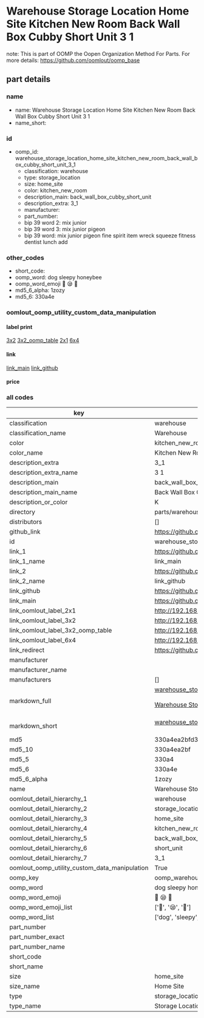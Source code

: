 # Warehouse Storage Location Home Site Kitchen New Room Back Wall Box Cubby Short Unit 3 1  

note: This is part of OOMP the Oopen Organization Method For Parts. For more details: https://github.com/oomlout/oomp_base

##  part details
  







### name
* name: Warehouse Storage Location Home Site Kitchen New Room Back Wall Box Cubby Short Unit 3 1
* name_short: 
### id
* oomp_id: warehouse_storage_location_home_site_kitchen_new_room_back_wall_box_cubby_short_unit_3_1
  * classification: warehouse
  * type: storage_location
  * size: home_site
  * color: kitchen_new_room
  * description_main: back_wall_box_cubby_short_unit
  * description_extra: 3_1
  * manufacturer: 
  * part_number: 
  * bip 39 word 2: mix junior
  * bip 39 word 3: mix junior pigeon
  * bip 39 word: mix junior pigeon fine spirit item wreck squeeze fitness dentist lunch add

### other_codes
* short_code: 
* oomp_word: dog sleepy honeybee
* oomp_word_emoji :dog: :sleepy: :honeybee:
* md5_6_alpha: 1zozy
* md5_6: 330a4e






### oomlout_oomp_utility_custom_data_manipulation
#### label print
[3x2](http://192.168.1.245:1112/?label=oomp%201zozy)
[3x2_oomp_table](http://192.168.1.108:1112/?label=oomp%201zozy)
[2x1](http://192.168.1.242:1112/?label=oomp%201zozy)
[6x4](http://192.168.1.55:1112/?label=oomp%201zozy)    

#### link

[link_main](https://github.com/oomlout/oomlout_oomp_version_1_messy/tree/main/parts/warehouse_storage_location_home_site_kitchen_new_room_back_wall_box_cubby_short_unit_3_1) [link_github](https://github.com/oomlout/oomlout_oomp_version_1_messy/tree/main/parts/warehouse_storage_location_home_site_kitchen_new_room_back_wall_box_cubby_short_unit_3_1)                             

#### price







### all codes 
| key | value |  
| --- | --- |  
| classification | warehouse |  
| classification_name | Warehouse |  
| color | kitchen_new_room |  
| color_name | Kitchen New Room |  
| description_extra | 3_1 |  
| description_extra_name | 3 1 |  
| description_main | back_wall_box_cubby_short_unit |  
| description_main_name | Back Wall Box Cubby Short Unit |  
| description_or_color | K  |  
| directory | parts/warehouse_storage_location_home_site_kitchen_new_room_back_wall_box_cubby_short_unit_3_1 |  
| distributors | [] |  
| github_link | https://github.com/oomlout/oomlout_oomp_part_src/tree/main/parts/warehouse_storage_location_home_site_kitchen_new_room_back_wall_box_cubby_short_unit_3_1 |  
| id | warehouse_storage_location_home_site_kitchen_new_room_back_wall_box_cubby_short_unit_3_1 |  
| link_1 | https://github.com/oomlout/oomlout_oomp_version_1_messy/tree/main/parts/warehouse_storage_location_home_site_kitchen_new_room_back_wall_box_cubby_short_unit_3_1 |  
| link_1_name | link_main |  
| link_2 | https://github.com/oomlout/oomlout_oomp_version_1_messy/tree/main/parts/warehouse_storage_location_home_site_kitchen_new_room_back_wall_box_cubby_short_unit_3_1 |  
| link_2_name | link_github |  
| link_github | https://github.com/oomlout/oomlout_oomp_version_1_messy/tree/main/parts/warehouse_storage_location_home_site_kitchen_new_room_back_wall_box_cubby_short_unit_3_1 |  
| link_main | https://github.com/oomlout/oomlout_oomp_version_1_messy/tree/main/parts/warehouse_storage_location_home_site_kitchen_new_room_back_wall_box_cubby_short_unit_3_1 |  
| link_oomlout_label_2x1 | http://192.168.1.242:1112/?label=oomp%201zozy |  
| link_oomlout_label_3x2 | http://192.168.1.245:1112/?label=oomp%201zozy |  
| link_oomlout_label_3x2_oomp_table | http://192.168.1.108:1112/?label=oomp%201zozy |  
| link_oomlout_label_6x4 | http://192.168.1.55:1112/?label=oomp%201zozy |  
| link_redirect | https://github.com/oomlout/oomlout_oomp_version_1_messy/tree/main/parts/warehouse_storage_location_home_site_kitchen_new_room_back_wall_box_cubby_short_unit_3_1 |  
| manufacturer |  |  
| manufacturer_name |  |  
| manufacturers | [] |  
| markdown_full | [warehouse_storage_location_home_site_kitchen_new_room_back_wall_box_cubby_short_unit_3_1](none)<br>[](none)<br>[Warehouse Storage Location Home Site Kitchen New Room Back Wall Box Cubby Short Unit 3 1](none)<br><br> |  
| markdown_short | [warehouse_storage_location_home_site_kitchen_new_room_back_wall_box_cubby_short_unit_3_1](none)<br><br> |  
| md5 | 330a4ea2bfd39fc5db69056d495e4c70 |  
| md5_10 | 330a4ea2bf |  
| md5_5 | 330a4 |  
| md5_6 | 330a4e |  
| md5_6_alpha | 1zozy |  
| name | Warehouse Storage Location Home Site Kitchen New Room Back Wall Box Cubby Short Unit 3 1 |  
| oomlout_detail_hierarchy_1 | warehouse |  
| oomlout_detail_hierarchy_2 | storage_location |  
| oomlout_detail_hierarchy_3 | home_site |  
| oomlout_detail_hierarchy_4 | kitchen_new_room |  
| oomlout_detail_hierarchy_5 | back_wall_box_cubby |  
| oomlout_detail_hierarchy_6 | short_unit |  
| oomlout_detail_hierarchy_7 | 3_1 |  
| oomlout_oomp_utility_custom_data_manipulation | True |  
| oomp_key | oomp_warehouse_storage_location_home_site_kitchen_new_room_back_wall_box_cubby_short_unit_3_1 |  
| oomp_word | dog sleepy honeybee |  
| oomp_word_emoji | :dog: :sleepy: :honeybee: |  
| oomp_word_emoji_list | [':dog:', ':sleepy:', ':honeybee:'] |  
| oomp_word_list | ['dog', 'sleepy', 'honeybee'] |  
| part_number |  |  
| part_number_exact |  |  
| part_number_name |  |  
| short_code |  |  
| short_name |  |  
| size | home_site |  
| size_name | Home Site |  
| type | storage_location |  
| type_name | Storage Location |  
